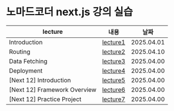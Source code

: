 # 노마드코더 next.js 강의 실습

|lecture|내용|날짜|
|------|---|---|
|Introduction|[lecture1](https://github.com/YSP97/learn-nextjs/tree/main/app/introduction)|2025.04.01|
|Routing|[lecture2](https://github.com/YSP97/learn-nextjs/blob/main/app/routing)|2025.04.10|
|Data Fetching|[lecture3](https://github.com/YSP97/learn-nextjs/tree/main/app/introduction)|2025.04.00|
|Deployment|[lecture4](https://github.com/YSP97/learn-nextjs/tree/main/app/introduction)|2025.04.00|
|[Next 12] Introduction|[lecture5](https://github.com/YSP97/learn-nextjs/tree/main/app/introduction)|2025.04.00|
|[Next 12] Framework Overview|[lecture6](https://github.com/YSP97/learn-nextjs/tree/main/app/introduction)|2025.04.00|
|[Next 12] Practice Project|[lecture7](https://github.com/YSP97/learn-nextjs/tree/main/app/introduction)|2025.04.00|
